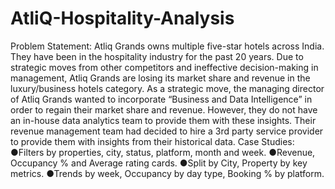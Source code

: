 # AtliQ-Hospitality-Analysis
Problem Statement:
Atliq Grands owns multiple five-star hotels across India. They have been in the hospitality industry for the past 20 years. Due to strategic moves from other competitors and ineffective
decision-making in management, Atliq Grands are losing its market share and revenue in the luxury/business hotels category. As a strategic move, the managing director of Atliq Grands
wanted to incorporate “Business and Data Intelligence” in order to regain their market share and revenue. However, they do not have an in-house data analytics team to provide them with these
insights. Their revenue management team had decided to hire a 3rd party service provider to provide them with insights from their historical data.
Case Studies:
●Filters by properties, city, status, platform, month and week.
●Revenue, Occupancy % and Average rating cards.
●Split by City, Property by key metrics.
●Trends by week, Occupancy by day type, Booking % by platform.
